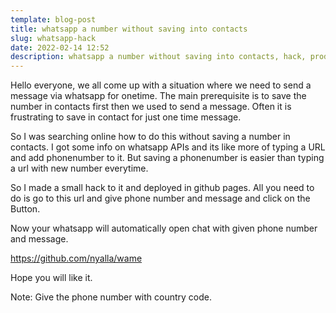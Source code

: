 ```yaml
---
template: blog-post
title: whatsapp a number without saving into contacts
slug: whatsapp-hack
date: 2022-02-14 12:52
description: whatsapp a number without saving into contacts, hack, productivity
---
```

<!--StartFragment-->

Hello everyone, we all come up with a situation where we need to send a message via whatsapp for onetime. The main prerequisite is to save the number in contacts first then we used to send a message. Often it is frustrating to save in contact for just one time message.

So I was searching online how to do this without saving a number in contacts. I got some info on whatsapp APIs and its like more of typing a URL and add phonenumber to it. But saving a phonenumber is easier than typing a url with new number everytime.

So I made a small hack to it and deployed in github pages. All you need to do is go to this url and give phone number and message and click on the Button.

Now your whatsapp will automatically open chat with given phone number and message.

<https://github.com/nyalla/wame>

Hope you will like it.

Note: Give the phone number with country code.

<!--EndFragment-->